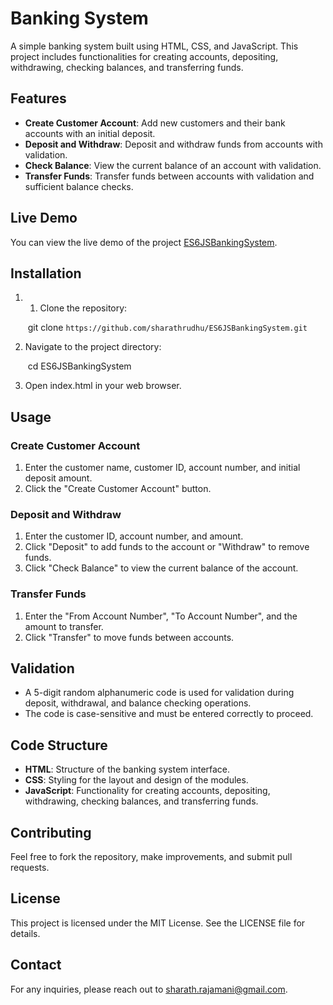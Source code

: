 # Banking System

A simple banking system built using HTML, CSS, and JavaScript. This project includes functionalities for creating accounts, depositing, withdrawing, checking balances, and transferring funds. 

## Features

- **Create Customer Account**: Add new customers and their bank accounts with an initial deposit.
- **Deposit and Withdraw**: Deposit and withdraw funds from accounts with validation.
- **Check Balance**: View the current balance of an account with validation.
- **Transfer Funds**: Transfer funds between accounts with validation and sufficient balance checks.

## Live Demo

You can view the live demo of the project [ES6JSBankingSystem](https://sharathrudhu.github.io/ES6JSBankingSystem/).

## Installation

1. 1. Clone the repository:

   ​	git clone `https://github.com/sharathrudhu/ES6JSBankingSystem.git`

2. Navigate to the project directory:

   ​	cd ES6JSBankingSystem

3. Open index.html in your web browser.

## Usage

### Create Customer Account

1. Enter the customer name, customer ID, account number, and initial deposit amount.
2. Click the "Create Customer Account" button.

### Deposit and Withdraw

1. Enter the customer ID, account number, and amount.
2. Click "Deposit" to add funds to the account or "Withdraw" to remove funds.
3. Click "Check Balance" to view the current balance of the account.

### Transfer Funds

1. Enter the "From Account Number", "To Account Number", and the amount to transfer.
2. Click "Transfer" to move funds between accounts.

## Validation

- A 5-digit random alphanumeric code is used for validation during deposit, withdrawal, and balance checking operations.
- The code is case-sensitive and must be entered correctly to proceed.

## Code Structure

- **HTML**: Structure of the banking system interface.
- **CSS**: Styling for the layout and design of the modules.
- **JavaScript**: Functionality for creating accounts, depositing, withdrawing, checking balances, and transferring funds.

## Contributing

Feel free to fork the repository, make improvements, and submit pull requests.

## License

This project is licensed under the MIT License. See the LICENSE file for details.

## Contact

For any inquiries, please reach out to sharath.rajamani@gmail.com.
